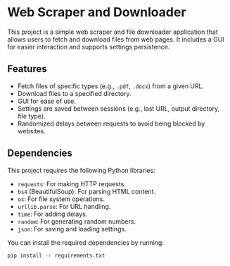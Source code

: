 # Web Scraper and Downloader

This project is a simple web scraper and file downloader application that allows users to fetch and download files from web pages. It includes a GUI for easier interaction and supports settings persistence.

## Features

- Fetch files of specific types (e.g., `.pdf`, `.docx`) from a given URL.
- Download files to a specified directory.
- GUI for ease of use.
- Settings are saved between sessions (e.g., last URL, output directory, file type).
- Randomized delays between requests to avoid being blocked by websites.

## Dependencies

This project requires the following Python libraries:

- `requests`: For making HTTP requests.
- `bs4` (BeautifulSoup): For parsing HTML content.
- `os`: For file system operations.
- `urllib.parse`: For URL handling.
- `time`: For adding delays.
- `random`: For generating random numbers.
- `json`: For saving and loading settings.

You can install the required dependencies by running:

```bash
pip install -r requirements.txt
